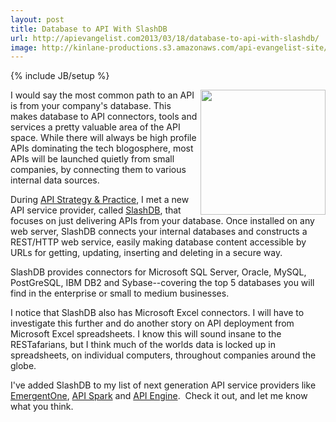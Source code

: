 ```yaml
---
layout: post
title: Database to API With SlashDB
url: http://apievangelist.com2013/03/18/database-to-api-with-slashdb/
image: http://kinlane-productions.s3.amazonaws.com/api-evangelist-site/blog/slashdb-logo.png
---
```

{% include JB/setup %}<p>
     <a href="http://www.slashdb.com/" target="_blank"><img src="https://s3.amazonaws.com/kinlane-productions/api-service-providers/slashdb/slashdb-logo.png"  width="200" align="right" /></a>
</p>
<p>
     I would say the most common path to an API is from your company's database. This makes database to API connectors, tools and services a pretty valuable area of the API space. While there will always be high profile APIs dominating the tech blogosphere, most APIs will be launched quietly from small companies, by connecting them to various internal data sources.
</p>
<p>
     During <a href="http://www.apistrategyconference.com/" target="_blank">API Strategy &amp; Practice</a>, I met a new API service provider, called <a href="http://www.slashdb.com/" target="_blank">SlashDB</a>, that focuses on just delivering APIs from your database. Once installed on any web server, SlashDB connects your internal databases and constructs a REST/HTTP web service, easily making database content accessible by URLs for getting, updating, inserting and deleting in a secure way.
</p>
<p>
     SlashDB provides connectors for Microsoft SQL Server, Oracle, MySQL, PostGreSQL, IBM DB2 and Sybase--covering the top 5 databases you will find in the enterprise or small to medium businesses.
</p>
<p>
     I notice that SlashDB also has Microsoft Excel connectors. I will have to investigate this further and do another story on API deployment from Microsoft Excel spreadsheets. I know this will sound insane to the RESTafarians, but I think much of the worlds data is locked up in spreadsheets, on individual computers, throughout companies around the globe.
</p>
<p>
     I've added SlashDB to my list of next generation API service providers like <a href="http://www.emergentone.com/" target="_blank">EmergentOne</a>, <a href="http://apispark.com/" target="_blank">API Spark</a> and <a href="https://apiengine.io/" target="_blank">API Engine</a>.  Check it out, and let me know what you think.
</p>
